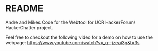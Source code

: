 README
======
Andre and Mikes Code for the Webtool for UCR HackerForum/ HackerChatter project.

Feel free to checkout the following video for a demo on how to use the webpage:
https://www.youtube.com/watch?v=_q--jzeai3g&t=3s